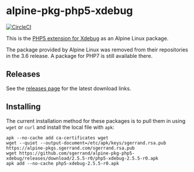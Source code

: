 # alpine-pkg-php5-xdebug

[![CircleCI](https://circleci.com/gh/sgerrand/alpine-pkg-php5-xdebug/tree/master.svg?style=svg)](https://circleci.com/gh/sgerrand/alpine-pkg-php5-xdebug/tree/master)

This is the [PHP5 extension for Xdebug][php-xdebug] as an Alpine Linux package.

The package provided by Alpine Linux was removed from their repositories in the
3.6 release. A package for PHP7 is still available there.

## Releases

See the [releases page](https://github.com/sgerrand/alpine-pkg-php5-xdebug/releases) for the latest
download links.

## Installing

The current installation method for these packages is to pull them in using
`wget` or `curl` and install the local file with `apk`:

    apk --no-cache add ca-certificates wget
    wget --quiet --output-document=/etc/apk/keys/sgerrand.rsa.pub https://alpine-pkgs.sgerrand.com/sgerrand.rsa.pub
    wget https://github.com/sgerrand/alpine-pkg-php5-xdebug/releases/download/2.5.5-r0/php5-xdebug-2.5.5-r0.apk
    apk add --no-cache php5-xdebug-2.5.5-r0.apk

[php-xdebug]: https://pecl.php.net/xdebug
